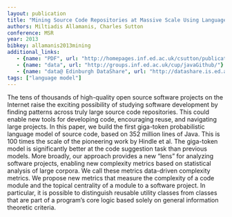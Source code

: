 ```yaml
---
layout: publication
title: "Mining Source Code Repositories at Massive Scale Using Language Modeling "
authors: Miltiadis Allamanis, Charles Sutton
conference: MSR
year: 2013
bibkey: allamanis2013mining
additional_links:
   - {name: "PDF", url: "http://homepages.inf.ed.ac.uk/csutton/publications/msr2013.pdf"}
   - {name: "data", url: "http://groups.inf.ed.ac.uk/cup/javaGithub/"}
   - {name: "data@ Edinburgh DataShare", url: "http://datashare.is.ed.ac.uk/handle/10283/2334"}
tags: ["language model"]
---
```

The tens of thousands of high-quality open source software projects on the Internet raise the exciting possibility of studying software development by finding patterns across truly large source code repositories. This could enable new tools for developing code, encouraging reuse, and navigating large projects. In this paper, we build the first giga-token probabilistic language model of source code, based on 352 million lines of Java. This is 100 times the scale of the pioneering work by Hindle et al. The giga-token model is significantly better at the code suggestion task than previous models. More broadly, our approach provides a new “lens” for analyzing software projects, enabling new complexity metrics based on statistical analysis of large corpora. We call these metrics data-driven complexity metrics. We propose new metrics that measure the complexity of a code module and the topical centrality of a module to a software project. In particular, it is possible to distinguish reusable utility classes from classes that are part of a program’s core logic based solely on general information theoretic criteria.
